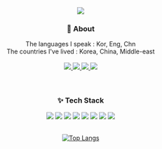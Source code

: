 <div align="center">
<img src="https://capsule-render.vercel.app/api?type=waving&height=200&section=header&text=Gia%20Jihye%20Jun&fontAlign=70&fontAlignY=40&color=gradient"/>

### 👸 About

The languages I speak : Kor, Eng, Chn<br>
The countries I've lived : Korea, China, Middle-east
<br><br>
<a href="https://www.instagram.com/gia_jihye/">
    <img src="https://img.shields.io/badge/@gia_jihye-E4405F?style=flat-square&logo=Instagram&logoColor=white"/>
</a>
<a href="https://aboveimagine.tistory.com/">
    <img src="https://img.shields.io/badge/blog-20C997?style=flat-square&logo=Velog&logoColor=white"/>
</a>
<a href="https://www.notion.so/Gia-Jihye-Jun-the-UI-developer-31cceb5eb0a348258000598f05fc1bd7">
    <img src="https://img.shields.io/badge/CV-000000?style=flat-square&logo=Notion&logoColor=white"/>
</a>
<a href="mailto:gia.jihye.j@gmail.com">
    <img src="https://img.shields.io/badge/gia.jihye.j@gmail.com-EA4335?style=flat-square&logo=Gmail&logoColor=white"/>
</a>
<br><br><br>

### ✨ Tech Stack
<img src="https://img.shields.io/badge/HTML5-E34F26?style=flat-square&logo=HTML5&logoColor=white"/>
<img src="https://img.shields.io/badge/CSS3-1572B6?style=flat-square&logo=CSS3&logoColor=white"/>
<img src="https://img.shields.io/badge/SCSS-CC6699?style=flat-square&logo=Sass&logoColor=white"/>
<img src="https://img.shields.io/badge/jQuery-0769AD?style=flat-square&logo=jQuery&logoColor=white"/>
<img src="https://img.shields.io/badge/JavaScript-F7DF1E?style=flat-square&logo=JavaScript&logoColor=white"/>
<img src="https://img.shields.io/badge/React-61DAFB?style=flat-square&logo=React&logoColor=white"/>
<img src="https://img.shields.io/badge/TypeScript-3178C6?style=flat-square&logo=TypeScript&logoColor=white"/>
<img src="https://img.shields.io/badge/Git-F05032?style=flat-square&logo=Git&logoColor=white"/>
<br><br>

[![Top Langs](http://github-readme-stats.vercel.app/api/top-langs/?username=gia-world)](https://github.com/gia-world/github-readme-stats)
</div>
